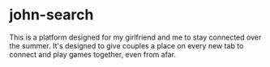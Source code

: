 # john-search
This is a platform designed for my girlfriend and me to stay connected over the summer. It's designed to give couples a place on every new tab to connect and play games together, even from afar.
